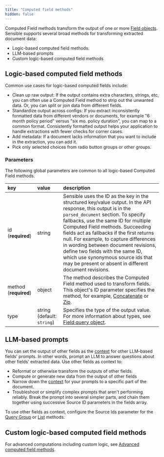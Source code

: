 ```yaml
---
title: "Computed field methods"
hidden: false
---
```

Computed Field methods transform the output of one or more [Field objects](doc:field-query-object).  Sensible supports several broad methods for transforming extracted document data:

- Logic-based computed field methods.
- LLM-based prompts
- Custom logic-based computed field methods 

## Logic-based computed field methods

Common use cases for logic-based computed fields include:

- Clean up raw output:  If the output contains extra characters, strings, etc, you can often use a Computed Field method to strip out the unwanted data. Or, you can split or join data from different fields.
- Standardize output across configs:  If you extract inconsistently formatted data from different vendors or documents, for example "6 month policy period" versus "six mo. policy duration", you can map to a common format. Consistently formatted output helps your application to handle extractions with fewer checks for corner cases.
- Add metadata: If a document lacks information that you want to include in the extraction, you can add it. 
- Pick only selected choices from radio button groups or other groups.

### Parameters


The following global parameters are common to all logic-based Computed Field methods.

| key                   | value                      | description                                                  |
| :-------------------- | :------------------------- | :----------------------------------------------------------- |
| id (**required**)     | string                     | Sensible uses the ID as the key in the structured key/value output. In the API response, this output is in the `parsed_document` section. To specify fallbacks, use the same ID for multiple Computed Field methods. Succeeding fields act as fallbacks if the first returns null. For example, to capture differences in wording between document revisions, define two fields with the same ID, which use synonymous source ids that may be present or absent in different document revisions. |
| method (**required**) | object                     | The method describes the Computed Field method used to transform fields. This object's ID parameter specifies the method, for example, [Concatenate](doc:concatenate) or [Zip](doc:zip). |
| type                  | string (default: `string`) | Specifies the type of the output value. For more information about types, see [Field query object](doc:field-query-object). |

## LLM-based prompts

You can set the output of other fields as the [context](doc:prompt#notes) for other LLM-based fields' prompts. In other words, prompt an LLM to answer questions about other fields' extracted data. Use other fields as context to:

- Reformat or otherwise transform the outputs of other fields.
- Compute or generate new data from the output of other fields
-  Narrow down the [context](doc:prompt#notes) for your prompts to a specific part of the document.
- Troubleshoot or simplify complex prompts that aren't performing reliably. Break the prompt into several simpler parts, and chain them together using successive Source ID parameters in the fields array.

To use other fields as context, configure the Source Ids parameter for the [Query Group](doc:query-group) or [List](doc:list#parameters) methods.

## Custom logic-based computed field methods

For advanced computations including custom logic, see [Advanced computed field methods](doc:advanced-computed-field-methods).

